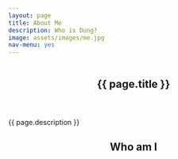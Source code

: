 ```yaml
---
layout: page
title: About Me
description: Who is Dung?
image: assets/images/me.jpg
nav-menu: yes
---
```


<!-- Banner -->
<!-- Note: The "styleN" class below should match that of the header element. -->
<section id="banner" class="style1">
	<div class="inner">
		<span class="image">
			<img src="{{ site.baseurl }}/{{ page.image }}" alt="" />
		</span>
		<header class="major">
			<h1>{{ page.title }}</h1>
		</header>
		<div class="content">
			<p>{{ page.description }}</p>
		</div>
	</div>
</section>

<!-- Main -->
<div id="main" class="alt">

<!-- One -->
<section id="one">
	<div class="inner">
		<header class="major">
			<h2>Who am I</h2>
		</header>
		

</div>
</section>


